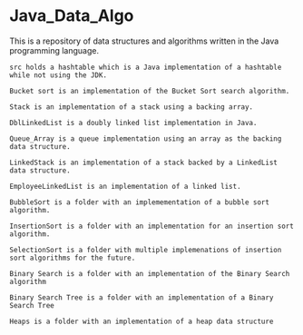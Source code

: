 # Java_Data_Algo

  This is a repository of data structures and algorithms written in the Java programming language. 
  
    src holds a hashtable which is a Java implementation of a hashtable while not using the JDK.  

    Bucket sort is an implementation of the Bucket Sort search algorithm.

    Stack is an implementation of a stack using a backing array.

    DblLinkedList is a doubly linked list implementation in Java.

    Queue_Array is a queue implementation using an array as the backing data structure.

    LinkedStack is an implementation of a stack backed by a LinkedList data structure.

    EmployeeLinkedList is an implementation of a linked list. 

    BubbleSort is a folder with an implemementation of a bubble sort algorithm.

    InsertionSort is a folder with an implementation for an insertion sort algorithm.

    SelectionSort is a folder with multiple implemenations of insertion sort algorithms for the future. 

    Binary Search is a folder with an implementation of the Binary Search algorithm
    
    Binary Search Tree is a folder with an implementation of a Binary Search Tree
    
    Heaps is a folder with an implementation of a heap data structure
